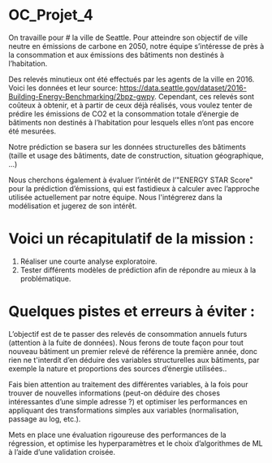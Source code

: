 # OC_Projet_4

 On travaille pour # la ville de Seattle. Pour atteindre son objectif de ville neutre en émissions de carbone en 2050, notre équipe s’intéresse de près à la consommation et aux émissions des bâtiments non destinés à l’habitation.

Des relevés minutieux ont été effectués par les agents de la ville en 2016. Voici les données et leur source: https://data.seattle.gov/dataset/2016-Building-Energy-Benchmarking/2bpz-gwpy. 
Cependant, ces relevés sont coûteux à obtenir, et à partir de ceux déjà réalisés, vous voulez tenter de prédire les émissions de CO2 et la consommation totale d’énergie de bâtiments non destinés à l’habitation pour lesquels elles n’ont pas encore été mesurées.

Notre prédiction se basera sur les données structurelles des bâtiments (taille et usage des bâtiments, date de construction, situation géographique, ...)

Nous cherchons également à évaluer l’intérêt de l’"ENERGY STAR Score" pour la prédiction d’émissions, qui est fastidieux à calculer avec l’approche utilisée actuellement par notre équipe. 
Nous l'intégrerez dans la modélisation et jugerez de son intérêt.

# Voici un récapitulatif de la mission :

1. Réaliser une courte analyse exploratoire.
2. Tester différents modèles de prédiction afin de répondre au mieux à la problématique.

   
# Quelques pistes et erreurs à éviter :

 L’objectif est de te passer des relevés de consommation annuels futurs (attention à la fuite de données). 
 Nous ferons de toute façon pour tout nouveau bâtiment un premier relevé de référence la première année, donc rien ne t'interdit d’en déduire des variables structurelles aux bâtiments, par exemple la nature et proportions des sources d’énergie utilisées.. 

Fais bien attention au traitement des différentes variables, à la fois pour trouver de nouvelles informations (peut-on déduire des choses intéressantes d’une simple adresse ?) et optimiser les performances en appliquant des transformations simples aux variables (normalisation, passage au log, etc.).

Mets en place une évaluation rigoureuse des performances de la régression, et optimise les hyperparamètres et le choix d’algorithmes de ML à l’aide d’une validation croisée.
